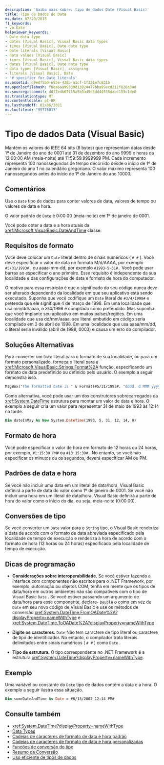 ```yaml
---
description: 'Saiba mais sobre: tipo de dados Date (Visual Basic)'
title: Tipo de Dados de Data
ms.date: 07/20/2015
f1_keywords:
- vb.Date
helpviewer_keywords:
- Date data type
- dates [Visual Basic], Visual Basic data types
- times [Visual Basic], Date data type
- Date literals [Visual Basic]
- data values [Visual Basic]
- times [Visual Basic], Visual Basic data types
- dates [Visual Basic], Date data type
- data types [Visual Basic], assigning
- literals [Visual Basic], Date
- '# specifier for Date literals'
ms.assetid: d9edf5b0-e85e-438b-a1cf-1f321e7c831b
ms.openlocfilehash: f6ea6aa99339d13824477bba99ecd211f826a3ad
ms.sourcegitcommit: ddf7edb67715a5b9a45e3dd44536dabc153c1de0
ms.translationtype: MT
ms.contentlocale: pt-BR
ms.lasthandoff: 02/06/2021
ms.locfileid: "99775013"
---
```

# <a name="date-data-type-visual-basic"></a>Tipo de dados Data (Visual Basic)

Mantém os valores do IEEE 64 bits (8 bytes) que representam datas desde 1º de Janeiro do ano de 0001 até 31 de dezembro do ano 9999 e horas da 12:00:00 AM (meia-noite) até 11:59:59.9999999 PM. Cada incremento representa 100 nanossegundos de tempo decorrido desde o início de 1º de Janeiro do ano 1 no calendário gregoriano. O valor máximo representa 100 nanossegundos antes do início de 1º de Janeiro do ano 10000.

## <a name="remarks"></a>Comentários

Use o `Date` tipo de dados para conter valores de data, valores de tempo ou valores de data e hora.

O valor padrão de `Date` é 0:00:00 (meia-noite) em 1º de janeiro de 0001.

Você pode obter a data e a hora atuais da <xref:Microsoft.VisualBasic.DateAndTime> classe.

## <a name="format-requirements"></a>Requisitos de formato

Você deve colocar um `Date` literal dentro de sinais numéricos ( `# #` ). Você deve especificar o valor de data no formato M/d/AAAA, por exemplo `#5/31/1993#` , ou aaaa-mm-dd, por exemplo `#1993-5-31#` . Você pode usar barras ao especificar o ano primeiro.  Esse requisito é independente da sua localidade e das configurações de data e formato de hora do computador.

O motivo para essa restrição é que o significado do seu código nunca deve ser alterado dependendo da localidade em que seu aplicativo está sendo executado. Suponha que você codifique um `Date` literal de `#3/4/1998#` e pretenda que ele signifique 4 de março de 1998. Em uma localidade que usa mm/dd/aaaa, o 3/4/1998 é compilado como pretendido. Mas suponha que você implante seu aplicativo em muitos países/regiões. Em uma localidade que usa dd/mm/aaaa, seu literal embutido em código seria compilado em 3 de abril de 1998. Em uma localidade que usa aaaa/mm/dd, o literal seria inválido (abril de 1998, 0003) e causa um erro do compilador.

## <a name="workarounds"></a>Soluções Alternativas

Para converter um `Date` literal para o formato de sua localidade, ou para um formato personalizado, forneça o literal para a <xref:Microsoft.VisualBasic.Strings.Format%2A> função, especificando um formato de data predefinido ou definido pelo usuário. O exemplo a seguir demonstra isso.

```vb
MsgBox("The formatted date is " & Format(#5/31/1993#, "dddd, d MMM yyyy"))
```

Como alternativa, você pode usar um dos construtores sobrecarregados da <xref:System.DateTime> estrutura para montar um valor de data e hora. O exemplo a seguir cria um valor para representar 31 de maio de 1993 às 12:14 na tarde.

```vb
Dim dateInMay As New System.DateTime(1993, 5, 31, 12, 14, 0)
```

## <a name="hour-format"></a>Formato de hora

Você pode especificar o valor de hora em formato de 12 horas ou 24 horas, por exemplo, `#1:15:30 PM#` ou `#13:15:30#` . No entanto, se você não especificar os minutos ou os segundos, deverá especificar AM ou PM.

## <a name="date-and-time-defaults"></a>Padrões de data e hora

Se você não incluir uma data em um literal de data/hora, Visual Basic definirá a parte de data do valor como 1º de janeiro de 0001. Se você não incluir uma hora em um literal de data/hora, Visual Basic definirá a parte de hora do valor como o início do dia, ou seja, meia-noite (0:00:00).

## <a name="type-conversions"></a>Conversões de tipo

Se você converter um `Date` valor para o `String` tipo, o Visual Basic renderiza a data de acordo com o formato de data abreviada especificado pela localidade de tempo de execução e renderiza a hora de acordo com o formato de hora (12 horas ou 24 horas) especificado pela localidade de tempo de execução.

## <a name="programming-tips"></a>Dicas de programação

- **Considerações sobre interoperabilidade.** Se você estiver fazendo a interface com componentes não escritos para o .NET Framework, por exemplo, automação ou objetos COM, tenha em mente que os tipos de data/hora em outros ambientes não são compatíveis com o tipo de Visual Basic `Date` . Se você estiver passando um argumento de data/hora para esse componente, declare- `Double` o como em vez de `Date` em seu novo código de Visual Basic e use os métodos de conversão <xref:System.DateTime.FromOADate%2A?displayProperty=nameWithType> e <xref:System.DateTime.ToOADate%2A?displayProperty=nameWithType> .

- **Digite os caracteres.** `Date` Não tem caractere de tipo literal ou caractere de tipo de identificador. No entanto, o compilador trata literais delimitados entre sinais numéricos ( `# #` ) como `Date` .

- **Tipo de estrutura.** O tipo correspondente no .NET Framework é a estrutura <xref:System.DateTime?displayProperty=nameWithType>.

## <a name="example"></a>Exemplo

Uma variável ou constante do `Date` tipo de dados contém a data e a hora. O exemplo a seguir ilustra essa situação.

```vb
Dim someDateAndTime As Date = #8/13/2002 12:14 PM#
```

## <a name="see-also"></a>Consulte também

- <xref:System.DateTime?displayProperty=nameWithType>
- [Data Types](index.md)
- [Cadeias de caracteres de formato de data e hora padrão](../../../standard/base-types/standard-date-and-time-format-strings.md)
- [Cadeias de caracteres de formato de data e hora personalizadas](../../../standard/base-types/custom-date-and-time-format-strings.md)
- [Funções de conversão do tipo](../functions/type-conversion-functions.md)
- [Resumo da Conversão](../keywords/conversion-summary.md)
- [Uso eficiente de tipos de dados](../../programming-guide/language-features/data-types/efficient-use-of-data-types.md)
